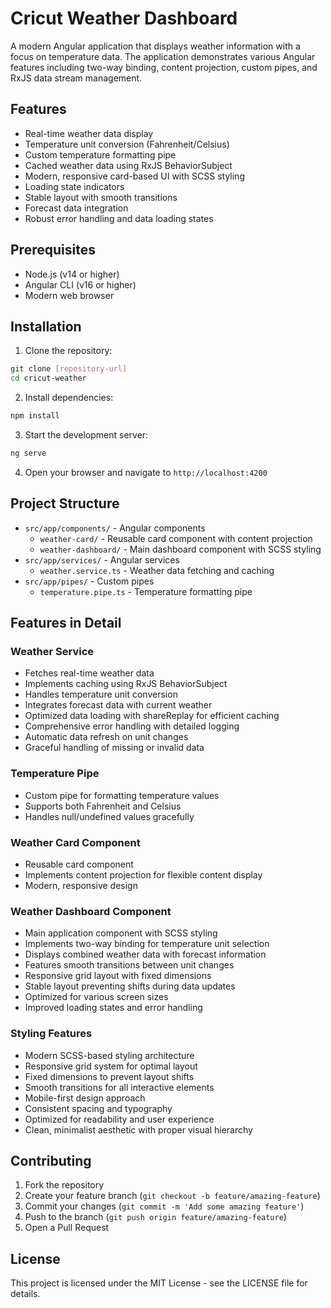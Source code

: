 # Cricut Weather Dashboard

A modern Angular application that displays weather information with a focus on temperature data. The application demonstrates various Angular features including two-way binding, content projection, custom pipes, and RxJS data stream management.

## Features

- Real-time weather data display
- Temperature unit conversion (Fahrenheit/Celsius)
- Custom temperature formatting pipe
- Cached weather data using RxJS BehaviorSubject
- Modern, responsive card-based UI with SCSS styling
- Loading state indicators
- Stable layout with smooth transitions
- Forecast data integration
- Robust error handling and data loading states

## Prerequisites

- Node.js (v14 or higher)
- Angular CLI (v16 or higher)
- Modern web browser

## Installation

1. Clone the repository:
```bash
git clone [repository-url]
cd cricut-weather
```

2. Install dependencies:
```bash
npm install
```

3. Start the development server:
```bash
ng serve
```

4. Open your browser and navigate to `http://localhost:4200`

## Project Structure

- `src/app/components/` - Angular components
  - `weather-card/` - Reusable card component with content projection
  - `weather-dashboard/` - Main dashboard component with SCSS styling
- `src/app/services/` - Angular services
  - `weather.service.ts` - Weather data fetching and caching
- `src/app/pipes/` - Custom pipes
  - `temperature.pipe.ts` - Temperature formatting pipe

## Features in Detail

### Weather Service
- Fetches real-time weather data
- Implements caching using RxJS BehaviorSubject
- Handles temperature unit conversion
- Integrates forecast data with current weather
- Optimized data loading with shareReplay for efficient caching
- Comprehensive error handling with detailed logging
- Automatic data refresh on unit changes
- Graceful handling of missing or invalid data

### Temperature Pipe
- Custom pipe for formatting temperature values
- Supports both Fahrenheit and Celsius
- Handles null/undefined values gracefully

### Weather Card Component
- Reusable card component
- Implements content projection for flexible content display
- Modern, responsive design

### Weather Dashboard Component
- Main application component with SCSS styling
- Implements two-way binding for temperature unit selection
- Displays combined weather data with forecast information
- Features smooth transitions between unit changes
- Responsive grid layout with fixed dimensions
- Stable layout preventing shifts during data updates
- Optimized for various screen sizes
- Improved loading states and error handling

### Styling Features
- Modern SCSS-based styling architecture
- Responsive grid system for optimal layout
- Fixed dimensions to prevent layout shifts
- Smooth transitions for all interactive elements
- Mobile-first design approach
- Consistent spacing and typography
- Optimized for readability and user experience
- Clean, minimalist aesthetic with proper visual hierarchy

## Contributing

1. Fork the repository
2. Create your feature branch (`git checkout -b feature/amazing-feature`)
3. Commit your changes (`git commit -m 'Add some amazing feature'`)
4. Push to the branch (`git push origin feature/amazing-feature`)
5. Open a Pull Request

## License

This project is licensed under the MIT License - see the LICENSE file for details.
